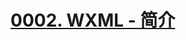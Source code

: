 # [0002. WXML - 简介](https://github.com/Tdahuyou/TNotes.miniprogram/tree/main/notes/0002.%20WXML%20-%20%E7%AE%80%E4%BB%8B)


<!-- region:toc -->



<!-- endregion:toc -->
